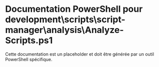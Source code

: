 # Documentation PowerShell pour development\scripts\script-manager\analysis\Analyze-Scripts.ps1

Cette documentation est un placeholder et doit être générée par un outil PowerShell spécifique.
